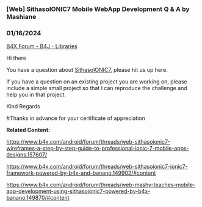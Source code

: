 ### [Web] SithasoIONIC7 Mobile WebApp Development Q & A by Mashiane
### 01/16/2024
[B4X Forum - B4J - Libraries](https://www.b4x.com/android/forum/threads/151982/)

Hi there  
  
You have a question about [SithasoIONIC7](https://www.b4x.com/android/forum/threads/web-sithasoionic7-ionic7-framework-powered-by-b4x-and-banano.149902/#content), please hit us up here.  
  
If you have a question on an existing project you are working on, please include a simple small project so that I can reproduce the challenge and help you in that project.  
  
Kind Regards  
  
  
#Thanks in advance for your certificate of appreciation  
  
**Related Content:**  
  
<https://www.b4x.com/android/forum/threads/web-sithasoionic7-wireframes-a-step-by-step-guide-to-professional-ionic-7-mobile-apps-designs.157607/>  
  
<https://www.b4x.com/android/forum/threads/web-sithasoionic7-ionic7-framework-powered-by-b4x-and-banano.149902/#content>  
  
<https://www.b4x.com/android/forum/threads/web-mashy-teaches-mobile-app-development-using-sithasoionic7-powered-by-b4x-banano.149870/#content>